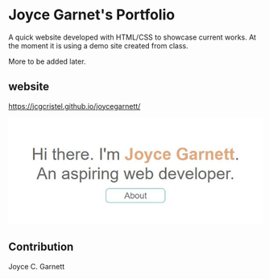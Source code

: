 # Joyce Garnet's Portfolio

A quick website developed with HTML/CSS to showcase current works. At the moment it is using a demo site created from class.

More to be added later.

## website
https://jcgcristel.github.io/joycegarnett/

![Alt text](./assets/images/site-preview.JPG "Site Preview")

## Contribution
Joyce C. Garnett